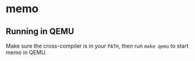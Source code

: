 # memo

## Running in QEMU

Make sure the cross-compiler is in your `PATH`, then run `make qemu` to start
memo in QEMU.
